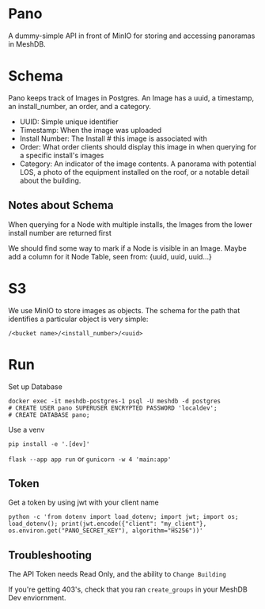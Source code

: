 # Pano

A dummy-simple API in front of MinIO for storing and accessing panoramas in MeshDB.

# Schema

Pano keeps track of Images in Postgres. An Image has a uuid, a timestamp,
an install_number, an order, and a category.

- UUID: Simple unique identifier
- Timestamp: When the image was uploaded
- Install Number: The Install # this image is associated with
- Order: What order clients should display this image in when querying
for a specific install's images 
- Category: An indicator of the image contents. A panorama with potential LOS,
a photo of the equipment installed on the roof, or a notable detail about the
building.

## Notes about Schema

When querying for a Node with multiple installs, the Images from the lower install
number are returned first

We should find some way to mark if a Node is visible in an Image. Maybe add a column for it
Node Table, seen from: {uuid, uuid, uuid...}

# S3

We use MinIO to store images as objects. The schema for the path that identifies
a particular object is very simple:

`/<bucket name>/<install_number>/<uuid>`

# Run

Set up Database

```
docker exec -it meshdb-postgres-1 psql -U meshdb -d postgres
# CREATE USER pano SUPERUSER ENCRYPTED PASSWORD 'localdev';
# CREATE DATABASE pano;
```

Use a venv

`pip install -e '.[dev]'`

`flask --app app run` or `gunicorn -w 4 'main:app'`

## Token

Get a token by using jwt with your client name 

`python -c 'from dotenv import load_dotenv; import jwt; import os; load_dotenv(); print(jwt.encode({"client": "my_client"}, os.environ.get("PANO_SECRET_KEY"), algorithm="HS256"))'`

## Troubleshooting

The API Token needs Read Only, and the ability to `Change Building`

If you're getting 403's, check that you ran `create_groups` in your MeshDB Dev enviornment.
